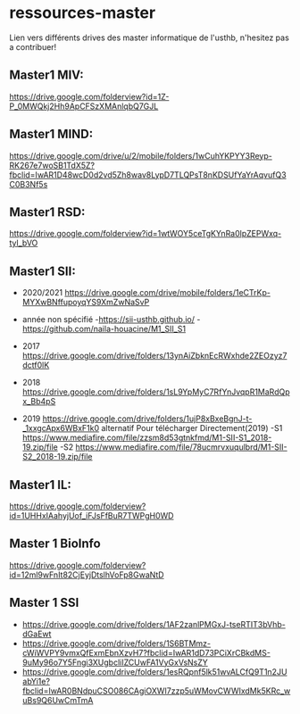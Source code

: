 # ressources-master
Lien vers différents drives des master informatique de l'usthb, n'hesitez pas a contribuer!

## Master1 MIV:

https://drive.google.com/folderview?id=1Z-P_0MWQkj2Hh9ApCFSzXMAnlqbQ7GJL

## Master1 MIND:

https://drive.google.com/drive/u/2/mobile/folders/1wCuhYKPYY3Reyp-RK267e7woSB1TdX5Z?fbclid=IwAR1D48wcD0d2vd5Zh8wav8LypD7TLQPsT8nKDSUfYaYrAqvufQ3C0B3Nf5s

## Master1 RSD:

https://drive.google.com/folderview?id=1wtWOY5ceTgKYnRa0lpZEPWxq-tyl_bVO

## Master1 SII:
- 2020/2021
https://drive.google.com/drive/mobile/folders/1eCTrKp-MYXwBNffupoyqYS9XmZwNaSvP
- année non spécifié
	-https://sii-usthb.github.io/ 
	-https://github.com/naila-houacine/M1_SII_S1

- 2017
	https://drive.google.com/drive/folders/13ynAiZbknEcRWxhde2ZEOzyz7dctf0lK
- 2018
	https://drive.google.com/drive/folders/1sL9YpMyC7RfYnJvqpR1MaRdQpx_Bb4pS

- 2019
	https://drive.google.com/drive/folders/1ujP8xBxeBgnJ-t-_1xxgcApx6WBxF1k0
alternatif Pour télécharger Directement(2019)
	-S1
		https://www.mediafire.com/file/zzsm8d53gtnkfmd/M1-SII-S1_2018-19.zip/file
	-S2 
		https://www.mediafire.com/file/78ucmrvxuqulbrd/M1-SII-S2_2018-19.zip/file

## Master1 IL:

https://drive.google.com/folderview?id=1UHHxIAahyjUof_iFJsFfBuR7TWPgH0WD

## Master 1 BioInfo

https://drive.google.com/folderview?id=12ml9wFnIt82CjEyjDtslhVoFp8GwaNtD

## Master 1 SSI

- https://drive.google.com/drive/folders/1AF2zanlPMGxJ-tseRTIT3bVhb-dGaEwt
- https://drive.google.com/drive/folders/1S6BTMmz-cWiWVPY9vmxQfExmEbnXzvH7?fbclid=IwAR1dD73PCiXrCBkdMS-9uMy96o7Y5Fngi3XUgbcliIZCUwFA1VyGxVsNsZY
- https://drive.google.com/drive/folders/1esRQpnf5lk51wvALCfQ9T1n2JUabYi1e?fbclid=IwAR0BNdpuCSO086CAgiOXWI7zzp5uWMovCWWIxdMk5KRc_wuBs9Q6UwCmTmA
